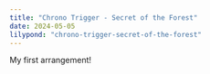 ```yaml
---
title: "Chrono Trigger - Secret of the Forest"
date: 2024-05-05
lilypond: "chrono-trigger-secret-of-the-forest"
---
```


My first arrangement!
